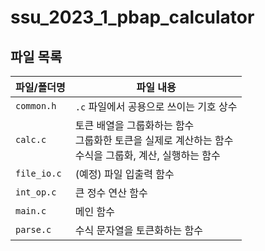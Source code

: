 # ssu_2023_1_pbap_calculator

## 파일 목록

| 파일/폴더명 | 파일 내용 |
|-|-|
| `common.h` | `.c` 파일에서 공용으로 쓰이는 기호 상수 |
| `calc.c` | 토큰 배열을 그룹화하는 함수<br/>그룹화한 토큰을 실제로 계산하는 함수<br/>수식을 그룹화, 계산, 실행하는 함수 |
| `file_io.c` | (예정) 파일 입출력 함수 |
| `int_op.c` | 큰 정수 연산 함수 |
| `main.c` | 메인 함수 |
| `parse.c` | 수식 문자열을 토큰화하는 함수 |
